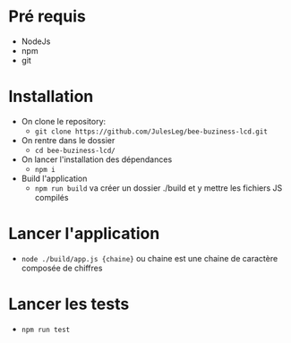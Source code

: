 # Pré requis
* NodeJs
* npm
* git

# Installation
* On clone le repository:
  * ```git clone https://github.com/JulesLeg/bee-buziness-lcd.git```
* On rentre dans le dossier
  * ```cd bee-buziness-lcd/```
* On lancer l'installation des dépendances
  * ```npm i```
* Build l'application
  * ```npm run build``` va créer un dossier ./build et y mettre les fichiers JS compilés

# Lancer l'application
* ```node ./build/app.js {chaine}``` ou chaine est une chaine de caractère composée de chiffres

# Lancer les tests
* ```npm run test```